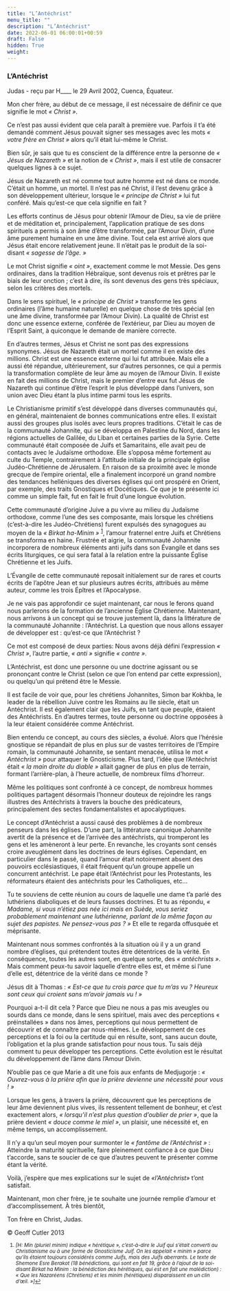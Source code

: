 ```yaml
---
title: "L’Antéchrist"
menu_title: ""
description: "L’Antéchrist"
date: 2022-06-01 06:00:01+00:59
draft: False
hidden: True
weight:
---
```

### L’Antéchrist

Judas - reçu par H____ le 29 Avril 2002, Cuenca, Équateur.

Mon cher frère, au début de ce message, il est nécessaire de définir ce que signifie le mot *« Christ »*.

Ce n’est pas aussi évident que cela paraît à première vue. Parfois il t’a été demandé comment Jésus pouvait signer ses messages avec les mots *« votre frère en Christ »* alors qu’il était  lui-même le Christ.

Bien sûr, je sais que tu es conscient de la différence entre la personne de *« Jésus de Nazareth »* et la notion de *« Christ »*, mais il est utile de consacrer quelques lignes à ce sujet.

Jésus de Nazareth est né comme tout autre homme est né dans ce monde. C’était un homme, un mortel. Il n’est pas né Christ, il l’est devenu grâce à son développement ultérieur, lorsque le *« principe de Christ »* lui fut conféré. Mais qu’est-ce que cela signifie en fait ?

Les efforts continus de Jésus pour obtenir l’Amour de Dieu, sa vie de prière et de méditation et, principalement, l’application pratique de ses dons spirituels a permis à son âme d’être transformée, par l’Amour Divin, d’une âme purement humaine en une âme divine. Tout cela est arrivé alors que Jésus était encore relativement jeune. Il n’était pas le produit de la soi-disant *« sagesse de l’âge. »*

Le mot Christ signifie *« oint »*, exactement comme le mot Messie. Des gens ordinaires, dans la tradition Hébraïque, sont devenus  rois et prêtres par le biais de leur onction ; c’est à dire, ils sont devenus des gens très spéciaux, selon les critères des mortels.

Dans le sens spirituel, le *« principe de Christ »* transforme les gens ordinaires (l’âme humaine naturelle) en quelque chose de très spécial (en une âme divine, transformée par l’Amour Divin). La qualité de Christ est donc une essence externe, conférée de l’extérieur, par Dieu au moyen de l’Esprit Saint, à quiconque le demande de manière correcte.

En d’autres termes, Jésus et Christ ne sont pas des expressions synonymes. Jésus de Nazareth était un mortel comme il en existe des millions. Christ est une essence externe qui lui fut attribuée.  Mais elle a aussi été répandue, ultérieurement, sur d’autres personnes, ce qui a permis la transformation complète de leur âme au moyen de l’Amour Divin. Il existe en fait des millions de Christ, mais le premier d’entre eux fut Jésus de Nazareth qui continue d’être l’esprit le plus développé dans l’univers, son union avec Dieu étant la plus intime parmi tous les esprits.

Le Christianisme primitif s’est développé dans diverses communautés qui, en général, maintenaient de bonnes communications entre elles. Il existait aussi des groupes plus isolés avec leurs propres traditions. C’était le cas de la communauté Johannite, qui se développa en Palestine du Nord, dans les régions actuelles de Galilée, du Liban et certaines parties de la Syrie. Cette communauté était composée de Juifs et Samaritains, elle avait peu de contacts avec le Judaïsme orthodoxe. Elle s’opposa même fortement au culte du Temple, contrairement à l’attitude initiale de la principale église Judéo-Chrétienne de Jérusalem. En raison de sa proximité avec le monde grecque de l’empire oriental, elle a finalement incorporé un grand nombre des tendances helléniques des diverses églises qui ont prospéré en Orient, par exemple, des traits Gnostiques et Docétiques. Ce que je te présente ici comme un simple fait, fut en fait le fruit d’une longue évolution.

Cette communauté d’origine Juive a pu vivre au milieu du Judaïsme orthodoxe, comme l’une des ses composante, mais lorsque les chrétiens (c’est-à-dire les Judéo-Chrétiens) furent expulsés des synagogues au moyen de la *« Birkat ha-Minim »* <sup id="a1">[1](#f1)</sup>, l’amour fraternel entre Juifs et Chrétiens se transforma en haine. Frustrée et aigrie, la communauté Johannite incorporera de nombreux éléments anti juifs dans son Évangile et dans ses écrits liturgiques, ce qui sera fatal à la relation entre la puissante Église Chrétienne et les Juifs.

L’Évangile de cette communauté reposait initialement sur de rares et courts écrits de l’apôtre Jean et sur plusieurs autres écrits, attribués au même auteur, comme les trois Épîtres et l’Apocalypse.

Je ne vais pas approfondir ce sujet maintenant, car nous le ferons quand nous parlerons de la formation de l’ancienne Église Chrétienne. Maintenant, nous arrivons à un concept qui se trouve justement là, dans la littérature de la communauté Johannite : l’Antéchrist. La question que nous allons essayer de développer est : qu’est-ce que l’Antéchrist ?

Ce mot est composé de deux parties: Nous avons déjà défini l’expression *« Christ »*, l’autre partie, *« anti »* signifie *« contre »*.

L’Antéchrist, est donc une personne ou une doctrine agissant ou se prononçant contre le Christ (selon ce que l’on entend par cette expression), ou quelqu’un qui prétend être le Messie.

Il est facile de voir que, pour les chrétiens Johannites,  Simon bar Kokhba, le leader de la rébellion Juive contre les Romains au IIe siècle, était un Antéchrist. Il est également clair que les Juifs, en tant que peuple, étaient des Antéchrists. En d’autres termes, toute personne ou doctrine opposées à la leur étaient considérée comme Antéchrist.

Bien entendu ce concept, au cours des siècles, a évolué. Alors que l’hérésie gnostique se répandait de plus en plus sur de vastes territoires de l’Empire romain, la communauté Johannite, se sentant menacée, utilisa le mot *« Antéchrist »* pour attaquer le Gnosticisme. Plus tard, l’idée que l’Antéchrist était *« la main droite du diable »* allait gagner de plus en plus de terrain, formant l’arrière-plan, à l’heure actuelle, de nombreux films d’horreur.

Même les politiques sont confronté à ce concept, de nombreux hommes politiques partagent désormais l’honneur douteux de rejoindre les rangs illustres des Antéchrists à travers la bouche des prédicateurs, principalement des sectes fondamentalistes et apocalyptiques.

Le concept d’Antéchrist a aussi causé des problèmes à de nombreux penseurs dans les églises. D’une part, la littérature canonique Johannite avertit de la présence et de l’arrivée des antéchrists, qui tromperont les gens et les amèneront à leur perte. En revanche, les croyants sont censés croire aveuglément dans les doctrines de leurs églises. Cependant, en particulier dans le passé, quand l’amour était notoirement absent des pouvoirs ecclésiastiques, il était fréquent qu’un groupe appelle un concurrent antéchrist. Le pape était l’Antéchrist pour les Protestants, les réformateurs étaient des antéchrists pour les Catholiques, etc…

Tu te souviens de cette réunion au cours de laquelle une dame t’a parlé des luthériens diaboliques et de leurs fausses doctrines. Et tu as répondu, *« Madame, si vous n’étiez pas née ici mais en Suède, vous seriez probablement maintenant une luthérienne, parlant de la même façon au sujet des papistes. Ne pensez-vous pas ? »* Et elle te regarda offusquée et méprisante.

Maintenant nous sommes confrontés à la situation où il y a un grand nombre d’églises,  qui prétendent toutes être détentrices de la vérité. En conséquence, toutes les autres sont, en quelque sorte, des *« antéchrists »*. Mais comment peux-tu savoir laquelle d’entre elles est, et même si l’une d’elle est, détentrice de la vérité dans ce monde ?

Jésus dit à Thomas : *« Est-ce que tu crois parce que tu m’as vu ? Heureux sont ceux qui croient sans m’avoir jamais vu ! »*

Pourquoi a-t-il dit cela ? Parce que Dieu ne nous a pas mis aveugles ou sourds dans ce monde, dans le sens spirituel, mais avec des perceptions « préinstallées » dans nos âmes, perceptions qui nous permettent de découvrir et de connaître par nous-mêmes. Le développement de ces perceptions et la foi ou la certitude qui en résulte, sont, sans aucun doute, l’obligation et la plus grande satisfaction pour nous tous. Tu sais déjà comment tu peux développer tes perceptions. Cette évolution est le résultat du développement de l’âme dans l’Amour Divin.

N’oublie pas ce que Marie a dit une fois aux enfants de Medjugorje : *« Ouvrez-vous à la prière afin que la prière devienne une nécessité pour vous ! »*

Lorsque les gens, à travers la prière, découvrent que les perceptions de leur âme deviennent plus vives, ils ressentent tellement de bonheur, et c’est exactement alors, *« lorsqu’il n’est plus question d’oublier de prier »*, que la prière devient *« douce comme le miel »*, un plaisir, une nécessité et, en même temps, un accomplissement.

Il n’y a qu’un seul moyen pour surmonter le *« fantôme de l’Antéchrist »* : Atteindre la maturité spirituelle, faire pleinement confiance à ce que Dieu t’accorde, sans te soucier de ce que d’autres peuvent te présenter comme étant la vérité.

Voilà, j’espère que mes explications sur le sujet de *«l’Antéchrist»* t’ont satisfait.

Maintenant, mon cher frère, je te souhaite une journée remplie d’amour et d’accomplissement. À très bientôt,

Ton frère en Christ, Judas.

© Geoff Cutler 2013
<small>

1. <large id="f1"> *[H: Min (pluriel minim) indique « hérétique », c’est-à-dire le Juif qui s’était converti au Christianisme ou à une forme de Gnosticisme Juif. On les appelait « minim » parce qu’ils étaient toujours considérés comme Juifs, mais des Juifs aberrants. Le texte de  Shemone Esre Berakot (18 bénédictions, qui sont en fait 19, grâce à l’ajout de la soi-disant Birkat ha Minim : la bénédiction des hérétiques, qui est en fait une malédiction) : « Que les Nazaréens (Chrétiens) et les minim (hérétiques) disparaissent en un clin d’œil. »]*[↩](#a1)
